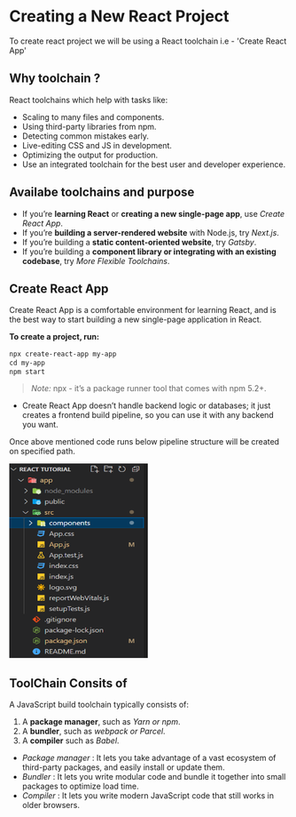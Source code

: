 # **Creating a New React Project**

To create react project we will be using a React toolchain i.e - 'Create React App'

## Why toolchain ?

React toolchains which help with tasks like:

- Scaling to many files and components.
- Using third-party libraries from npm.
- Detecting common mistakes early.
- Live-editing CSS and JS in development.
- Optimizing the output for production.
- Use an integrated toolchain for the best user and developer experience.

## Availabe toolchains and purpose

- If you’re **learning React** or **creating a new single-page app**, use *Create React App*.
- If you’re **building a server-rendered website** with Node.js, try *Next.js*.
- If you’re building a **static content-oriented website**, try *Gatsby*.
- If you’re building a **component library or integrating with an existing codebase**, try *More Flexible Toolchains*.

## **Create React App**

Create React App is a comfortable environment for learning React, and is the best way to start building a new single-page application in React.

**To create a project, run:**

``` create project
npx create-react-app my-app
cd my-app
npm start
```

> *Note:* npx - it’s a package runner tool that comes with npm 5.2+.

- Create React App doesn’t handle backend logic or databases; it just creates a frontend build pipeline, so you can use it with any backend you want.

Once above mentioned code runs below pipeline structure will be created on specified path.

<img src="./images/createApp.PNG" width="250" height="350" />

## **ToolChain Consits of**

A JavaScript build toolchain typically consists of:

1. A **package manager**, such as *Yarn or npm*.
2. A **bundler**, such as *webpack or Parcel*.
3. A **compiler** such as *Babel*.

- *Package manager* : It lets you take advantage of a vast ecosystem of third-party packages, and easily install or update them.
- *Bundler* : It lets you write modular code and bundle it together into small packages to optimize load time.
- *Compiler* : It lets you write modern JavaScript code that still works in older browsers.
